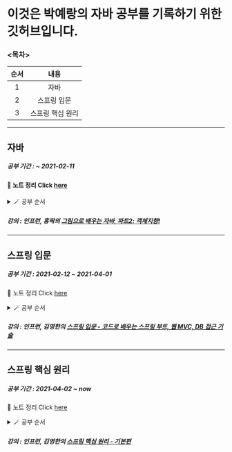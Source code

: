 # 이것은 박예랑의 자바 공부를 기록하기 위한 깃허브입니다.

### <목차>
<!--Table-->
|순서|내용|
|:--:|:--:|
|1|자바|
|2|스프링 입문|
|3|스프링 핵심 원리|

___
## 자바
##### 공부 기간 : ~ 2021-02-11

#### 📝 노트 정리 Click [here](https://github.com/yerang2zzang/JavaStudy/blob/master/Java.md)
<details><summary>🪄 공부 순서</summary>
<p>

 - [x] 객체지향 프로그래밍
 - [x] 생성자
 - [x] 레퍼런스와 스태틱
 - [x] 접근 제한자와 게터 세터
 - [x] 자바 API
 - [x] 상속
 - [x] 인터페이스
 - [x] 총정리
 - [x] JAVA 8 (by TCPschool)
</p>
</details>

##### 강의 : 인프런, 홍팍의 [그림으로 배우는 자바, 파트2: 객체지향!](https://www.inflearn.com/course/그림으로-배우는-자바-객체지향/dashboard)

___

## 스프링 입문
##### 공부 기간 : 2021-02-12 ~ 2021-04-01

📝 노트 정리 Click [here](https://github.com/yerang2zzang/JavaStudy/blob/master/SpringStart.md)
<details>
<summary>🪄 공부 순서</summary>
 <p>
  
 - [x] 프로젝트 환경설정
 - [x] 스프링 웹 개발 기초
 - [x] 회원 관리 예제 - 백엔드 개발
 - [x] 스트링 빈과 의존관계
 - [x] 회원 관리 예제 - 웹 MVC 개발
 - [x] 스프링 DB 접근 기술
 - [x] AOP
 - [x] 다음으로...
 </p>
 </details>

##### 강의 : 인프런, 김영한의 [스프링 입문 - 코드로 배우는 스프링 부트, 웹 MVC, DB 접근 기술](https://www.inflearn.com/course/스프링-입문-스프링부트/dashboard)

___

## 스프링 핵심 원리
##### 공부 기간 : 2021-04-02 ~ now

📝 노트 정리 Click [here](---)
<details>
<summary>🪄 공부 순서</summary>
 <p>
  
 - [x] 객체지향 설계와 스프링
 - [ ] 스프링 핵심 원리 이해1 - 예제 만들기
 - [ ] 스프링 핵심 원리 이해2 - 객체 지향 원리 적용
 - [ ] 스프링 컨테이너와 스프링 빈
 - [ ] 싱글톤 컨테이너
 - [ ] 컴포넌트 스캔
 - [ ] 의존관계 자동 주입
 - [ ] 빈 생명주기 콜백
 - [ ] 프로토타입 스코프 - 싱글톤 빈과 함께 사용시 문제점
 - [ ] 다음으로
 </p>
 </details>

##### 강의 : 인프런, 김영한의 [스프링 핵심 원리 - 기본편](https://www.inflearn.com/course/스프링-핵심-원리-기본편/dashboard)
